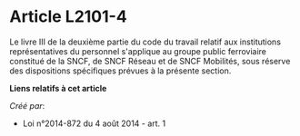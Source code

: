 # Article L2101-4

Le livre III de la deuxième partie du code du travail relatif aux institutions représentatives du personnel s'applique au
groupe public ferroviaire constitué de la SNCF, de SNCF Réseau et de SNCF Mobilités, sous réserve des dispositions
spécifiques prévues à la présente section.

**Liens relatifs à cet article**

_Créé par_:

  - Loi n°2014-872 du 4 août 2014 - art. 1
